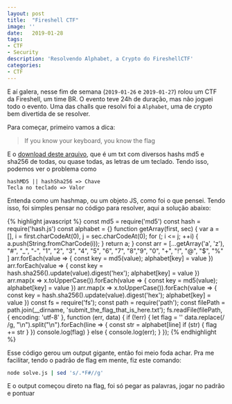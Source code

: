 ```yaml
---
layout: post
title:  "Fireshell CTF"
image: ''
date:   2019-01-28
tags:
- CTF
- Security
description: 'Resolvendo Alphabet, a Crypto do FireshellCTF'
categories:
- CTF
---
```


E aí galera, nesse fim de semana (`2019-01-26` e `2019-01-27`) rolou um CTF da Fireshell, um time BR.
O evento teve 24h de duração, mas não joguei todo o evento. Uma das challs que resolvi foi a `Alphabet`,
uma de crypto bem divertida de se resolver.

Para começar, primeiro vamos a dica:

> If you know your keyboard, you know the flag

E o [download deste arquivo](https://ctf.fireshellsecurity.team/files/60b518cdbf44d01154733be7c95cf543/submit_the_flag_that_is_here.7z), que é um txt com diversos hashs md5 e sha256 de todas, ou quase todas, as
letras de um teclado. Tendo isso, podemos ver o problema como

```
hashMD5 || hashSha256 => Chave
Tecla no teclado => Valor
```

Entenda como um hashmap, ou um objeto JS, como foi o que pensei. Tendo isso, foi simples pensar no código para resolver,
aqui a solução abaixo:

{% highlight javascript %}
const md5 = require('md5')
const hash = require('hash.js')
const alphabet = {}
function getArray(first, sec) {
    var a = [], i = first.charCodeAt(0), j = sec.charCodeAt(0);
    for (; i <= j; ++i) {
        a.push(String.fromCharCode(i));
    }
    return a;
}
const arr = [...getArray('a', 'z'), "#", "_", "-", 
    "1", "2", "3", "4", "5", "6", "7", "8","9", "0", 
    "+", "!", "@", "$", "%"
]
arr.forEach(value => { 
    const key = md5(value); 
    alphabet[key] = value 
})
arr.forEach(value => { 
    const key = hash.sha256().update(value).digest('hex'); 
    alphabet[key] = value 
})
arr.map(x => x.toUpperCase()).forEach(value => { const key = md5(value); alphabet[key] = value })
arr.map(x => x.toUpperCase()).forEach(value => { 
    const key = hash.sha256().update(value).digest('hex');
    alphabet[key] = value 
})
const fs = require('fs');
const path = require('path');
const filePath = path.join(__dirname, 'submit_the_flag_that_is_here.txt');
fs.readFile(filePath, { encoding: 'utf-8' }, function (err, data) {
    if (!err) {
        let flag = ''
        data.replace(/ /g, "\n").split("\n").forEach(line => {
            const str = alphabet[line]
            if (str) {
                flag += str
            }
        })
        console.log(flag)
    } else {
        console.log(err);
    }
});
{% endhighlight %}

Esse código gerou um output gigante, então foi meio foda achar. Pra me facilitar, tendo o padrão de flag em mente, 
fiz este comando:

```bash
node solve.js | sed 's/.*F#//g'
```

E o output começou direto na flag, foi só pegar as palavras, jogar no padrão e pontuar